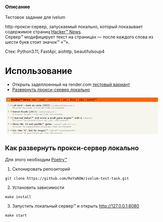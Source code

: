 ### Описание
Тестовое задание для ivelum 

http-прокси-сервер, запускаемый локально, который
показывает содержимое страниц [Hacker™ News](https://news.ycombinator.com).  
Сервер™  модифицирует текст на страницах — после
каждого слова из шести букв стоит значок™ «™».

Стек: Python3.11, FastApi, aiohttp, beautifulsoup4

# Использование


 - Открыть задеплоенный на render.com [тестовый вариант](https://ivelum-test-task.onrender.com)
 - [Развернуть прокси-сервер локально](#Как-развернуть-прокси-сервер-локально)  

![App preview™](https://github.com/ReYaNOW/ReYaNOW/blob/main/Images/proxy_preview_img.png?raw=true)

## Как развернуть прокси-сервер локально
Для этого необходим [Poetry™](https://python-poetry.org/docs/#installing-with-pipx)
  
1. Склонировать репозиторий

```
git clone https://github.com/ReYaNOW/ivelum-test-task.git
```

2. Установить зависимости
  
```
make install
```

3. Запустить локальный сервер™ и открыть http://127.0.0.1:8080
  
```
make start
```
